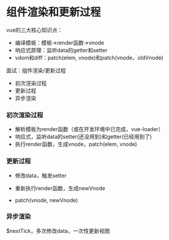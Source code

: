 # 组件渲染和更新过程

vue的三大核心知识点：

+ 编译模板：模板->render函数->vnode
+ 响应式原理：监听data的getter和setter
+ vdom和diff：patch(elem, vnode)和patch(vnode，oldVnode)



面试：组件渲染/更新过程

+ 初次渲染过程
+ 更新过程
+ 异步渲染



### 初次渲染过程

+ 解析模板为render函数（或在开发环境中已完成，vue-loader）
+ 响应式，监听data的setter(还没用到)和getter(已经用到了)
+ 执行render函数，生成vnode，patch(elem, vnode)



### 更新过程

+ 修改data，触发setter

+ 重新执行render函数，生成newVnode
+ patch(vnode, newVnode)



 ### 异步渲染

$nextTick，多次修改data，一次性更新视图